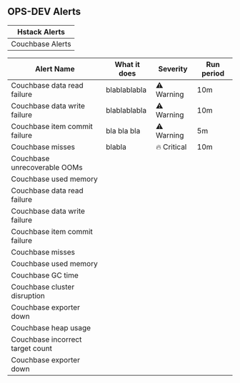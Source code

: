 ## OPS-DEV Alerts
| Hstack Alerts |
|---|
| Couchbase Alerts|

| Alert Name | What it does | Severity | Run period |
|---|---|---|---|
| Couchbase  data read failure  | blablablabla | :warning: Warning | 10m |
| Couchbase data write failure  | blablablabla | :warning: Warning | 10m |
| Couchbase item commit failure | bla bla bla | :warning: Warning | 5m |
| Couchbase misses | blabla | :fire: Critical | 10m |
| Couchbase unrecoverable OOMs | | | |
| Couchbase used memory | | | |
| Couchbase data read failure | | | |
| Couchbase data write failure   | | | |
| Couchbase item commit failure   | | | |
| Couchbase misses   | | | |
| Couchbase used memory   | | | |
| Couchbase GC time | | | |
| Couchbase cluster disruption | | | |
| Couchbase exporter down | | | |
| Couchbase heap usage | | | |
| Couchbase incorrect target count | | | |
| Couchbase exporter down | | | |
